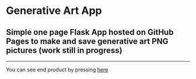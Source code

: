 # Generative Art App #
## Simple one page Flask App hosted on GitHub Pages to make and save generative art PNG pictures (work still in progress) ##
*** 
You can see end product by pressing [here](crawlic-stud.github.io/generative-art-app/)